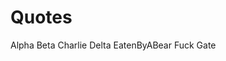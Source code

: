 <!-- TITLE: Azalima -->
<!-- SUBTITLE: A quick summary of Azalima -->

# Quotes

Alpha Beta Charlie Delta EatenByABear Fuck Gate